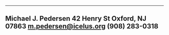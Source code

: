 -------------------------
 Michael J. Pedersen 
 42 Henry St 
 Oxford, NJ 07863 
 <m.pedersen@icelus.org>
 (908) 283-0318
-------------------------
